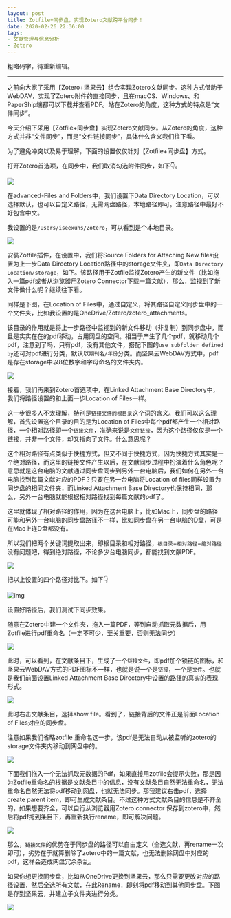 ```yaml
---
layout: post
title: Zotfile+同步盘，实现Zotero文献跨平台同步！
date: 2020-02-26 22:36:00
tags: 
- 文献管理与信息分析
- Zotero
---
```


粗略码字，待重新编辑。

-----

之前向大家了采用【Zotero+坚果云】组合实现Zotero文献同步。这种方式借助于WebDAV，实现了Zotero附件的直接同步，且在macOS、Windows、和PaperShip端都可以下载并查看PDF。站在Zotero的角度，这种方式的特点是“文件同步”。

今天介绍下采用【Zotfile+同步盘】实现Zotero文献同步。从Zotero的角度，这种方式并非“文件同步”，而是“文件链接同步”，具体什么含义我们往下看。

为了避免冲突以及易于理解，下面的设置仅仅针对【Zotfile+同步盘】方式。

打开Zotero首选项，在同步中，我们取消勾选附件同步，如下👇。

![](https://tva1.sinaimg.cn/large/0082zybply1gca6sjbp1qj30js0jcab9.jpg)

在advanced-Files and Folders中，我们设置下Data Directory Location，可以选择默认，也可以自定义路径，无需网盘路径，本地路径即可。注意路径中最好不好包含中文。

我设置的是`/Users/iseexuhs/Zotero`，可以看到是个本地目录。

![](https://tva1.sinaimg.cn/large/0082zybply1gca6tqtaj3j30js0inmyk.jpg)

安装Zotfile插件，在设置中，我们将Source Folders for Attaching New files设置为上一步Data Directory Location路径中的storage文件夹，即`Data Directory Location/storage`，如下。该路径用于Zotfile监视Zotero产生的新文件（比如拖入一篇pdf或者从浏览器用Zotero Connector下载一篇文献），那么，监视到了新文件做什么呢？继续往下看。

同样是下图，在Location of Files中，通过自定义，将其路径自定义同步盘中的一个文件夹，比如我设置的是OneDrive/Zotero/zotero_attachments。

该目录的作用就是将上一步路径中监视到的新文件移动（非复制）到同步盘中，而且是实实在在的pdf移动，占用网盘的空间。相当于产生了几个pdf，就移动几个pdf，注意到了吗，只有pdf，没有其他文件，搭配下图的`use subfolder defined by`还可对pdf进行分类，默认以`期刊名/年份`分类。而坚果云WebDAV方式中，pdf是存在storage中以8位数字和字母命名的文件夹内。

![](https://tva1.sinaimg.cn/large/0082zybply1gca6xtif9ij30k60lvjt6.jpg)

接着，我们再来到Zotero首选项中，在Linked Attachment Base Directory中，我们将路径设置的和上面一步Location of Files一样。

这一步很多人不太理解，特别是`链接文件的根目录`这个词的含义。我们可以这么理解，首先设置这个目录的目的是为Location of Files中每个pdf都产生一个相对路径，一个相对路径即一个`链接文件`，准确来说是`文件链接`，因为这个路径仅仅是一个链接，并非一个文件，却又指向了文件。什么意思呢？

这个相对路径有点类似于快捷方式，但又不同于快捷方式，因为快捷方式其实是一个绝对路径，而这里的链接文件产生以后，在文献同步过程中扮演着什么角色呢？意思就是这台电脑的文献通过同步盘同步到另外一台电脑后，我们如何在另外一台电脑找到每篇文献对应的PDF？只要在另一台电脑将Location of files同样设置为同步盘的相同文件夹，而Linked Attachment Base Directory也保持相同，那么，另外一台电脑就能根据相对路径找到每篇文献的pdf了。

这里就体现了相对路径的作用，因为在这台电脑上，比如Mac上，同步盘的路径可能和另外一台电脑的同步盘路径不一样，比如同步盘在另一台电脑的D盘，可是在Mac上连D盘都没有。

所以我们把两个关键词提取出来，即根目录和相对路径，`根目录`+`相对路径`=`绝对路径`没有问题吧，得到绝对路径，不论多少台电脑同步，都能找到文献PDF。

![](https://tva1.sinaimg.cn/large/0082zybply1gca75vznj5j30js0inq4c.jpg)

把以上设置的四个路径对比下。如下👇

![img](https://tva1.sinaimg.cn/large/0082zybply1gca7puvo2qj30k00akdgq.jpg)

设置好路径后，我们测试下同步效果。

随意在Zotero中建一个文件夹，拖入一篇PDF，等到自动抓取元数据后，用Zotfile进行pdf重命名（一定不可少，至关重要，否则无法同步）

![](https://tva1.sinaimg.cn/large/0082zybply1gca7v1atm9j31400p0agi.jpg)

此时，可以看到，在文献条目下，生成了一个`链接文件`，即pdf加个锁链的图标，和坚果云WebDAV方式的PDF图标不一样，也就是说一个是`链接`，一个是`文件`。也就是我们前面设置Linked Attachment Base Directory中设置的路径的真实的表现形式。

![](https://tva1.sinaimg.cn/large/0082zybply1gca7xnhhbpj31740q8q7k.jpg)

此时右击文献条目，选择show file。看到了，链接背后的文件正是前面Location of Files对应的同步盘。

注意如果我们省略zotfile 重命名这一步，该pdf是无法自动从被监听的zotero的storage文件夹内移动到网盘中的。

![](https://tva1.sinaimg.cn/large/0082zybply1gca7zqvkbhj30oi0f8dh4.jpg)

下面我们拖入一个无法抓取元数据的Pdf，如果直接用zotfile会提示失败，那是因为Zotfile重命名的根据是文献条目中的信息，没有文献条目自然无法重命名，无法重命名自然无法将pdf移动到网盘，也就无法同步。那我建议右击pdf，选择create parent item，即可生成文献条目。不过这种方式文献条目的信息是不齐全的，如果想要齐全，可以自行从浏览器用Zotero connector 保存到zotero中，然后将pdf拖到条目下，再重新执行rename，即可解决问题。

![](https://tva1.sinaimg.cn/large/0082zybply1gca85pp0ymj31400p0dk3.jpg)



那么，`链接文件`的优势在于同步盘的路径可以自由定义（全选文献，再rename一次即可），劣势在于就算删除了zotero中的一篇文献，也无法删除网盘中对应的pdf，这样会造成网盘冗余杂乱。

如果你想更换同步盘，比如从OneDrive更换到坚果云，那么只需要更改对应的路径设置，然后全选所有文献，在此Rename，即刻将pdf移动到其他同步盘。下图是存到坚果云，并建立子文件夹进行分类。

![](https://tva1.sinaimg.cn/large/0082zybply1gca8metcd3j30oi0f8wff.jpg)

